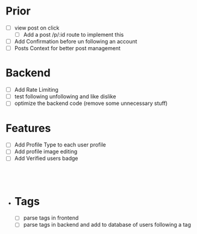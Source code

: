 # Prior

- [ ] view post on click
  - [ ] Add a post /p/:id route to implement this
- [ ] Add Confirmation before un following an account
- [ ] Posts Context for better post management

# Backend

- [ ] Add Rate Limiting
- [ ] test following unfollowing and like dislike
- [ ] optimize the backend code (remove some unnecessary stuff)

# Features

- [ ] Add Profile Type to each user profile
- [ ] Add profile image editing
- [ ] Add Verified users badge

<br/>
<br/>

- # Tags
  - [ ] parse tags in frontend
  - [ ] parse tags in backend and add to database of users following a tag

